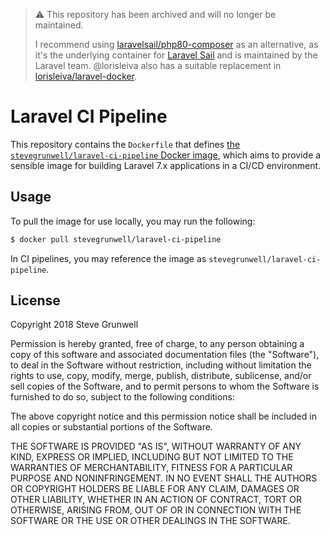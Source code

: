 > :warning: This repository has been archived and will no longer be maintained.
>
> I recommend using [laravelsail/php80-composer](https://hub.docker.com/r/laravelsail/php80-composer) as an alternative, as it's the underlying container for [Laravel Sail](https://laravel.com/docs/master/sail) and is maintained by the Laravel team. @lorisleiva also has a suitable replacement in [lorisleiva/laravel-docker](https://hub.docker.com/r/lorisleiva/laravel-docker).

# Laravel CI Pipeline

This repository contains the `Dockerfile` that defines [the `stevegrunwell/laravel-ci-pipeline` Docker image](https://hub.docker.com/r/stevegrunwell/laravel-ci-pipeline/), which aims to provide a sensible image for building Laravel 7.x applications in a CI/CD environment.

## Usage

To pull the image for use locally, you may run the following:

```sh
$ docker pull stevegrunwell/laravel-ci-pipeline
```

In CI pipelines, you may reference the image as `stevegrunwell/laravel-ci-pipeline`.

## License

Copyright 2018 Steve Grunwell

Permission is hereby granted, free of charge, to any person obtaining a copy of this software and associated documentation files (the "Software"), to deal in the Software without restriction, including without limitation the rights to use, copy, modify, merge, publish, distribute, sublicense, and/or sell copies of the Software, and to permit persons to whom the Software is furnished to do so, subject to the following conditions:

The above copyright notice and this permission notice shall be included in all copies or substantial portions of the Software.

THE SOFTWARE IS PROVIDED "AS IS", WITHOUT WARRANTY OF ANY KIND, EXPRESS OR IMPLIED, INCLUDING BUT NOT LIMITED TO THE WARRANTIES OF MERCHANTABILITY, FITNESS FOR A PARTICULAR PURPOSE AND NONINFRINGEMENT. IN NO EVENT SHALL THE AUTHORS OR COPYRIGHT HOLDERS BE LIABLE FOR ANY CLAIM, DAMAGES OR OTHER LIABILITY, WHETHER IN AN ACTION OF CONTRACT, TORT OR OTHERWISE, ARISING FROM, OUT OF OR IN CONNECTION WITH THE SOFTWARE OR THE USE OR OTHER DEALINGS IN THE SOFTWARE.
